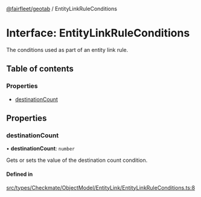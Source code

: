 [@fairfleet/geotab](../README.md) / EntityLinkRuleConditions

# Interface: EntityLinkRuleConditions

The conditions used as part of an entity link rule.

## Table of contents

### Properties

- [destinationCount](EntityLinkRuleConditions.md#destinationcount)

## Properties

### destinationCount

• **destinationCount**: `number`

Gets or sets the value of the destination count condition.

#### Defined in

[src/types/Checkmate/ObjectModel/EntityLink/EntityLinkRuleConditions.ts:8](https://github.com/fairfleet/geotab/blob/d57d931/src/types/Checkmate/ObjectModel/EntityLink/EntityLinkRuleConditions.ts#L8)
